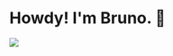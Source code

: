 # Howdy! I'm Bruno. 👋

![](http://github-profile-summary-cards.vercel.app/api/cards/profile-details?username=avx-bveiga&theme=ayu_mirage)
